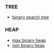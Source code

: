 ### TREE
 * [binary search tree](tree/binary-search-tree/index.js)
### HEAP
* [max binary heap](heap/max-binary-heap.js)
* [min binary heap](heap/min-binary-heap.js)
